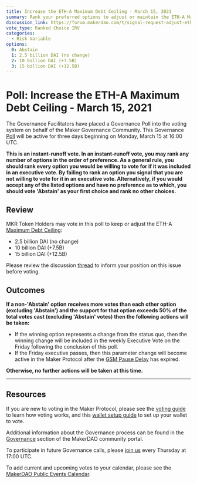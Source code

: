 ```yaml
---
title: Increase the ETH-A Maximum Debt Ceiling - March 15, 2021
summary: Rank your preferred options to adjust or maintain the ETH-A Maximum Debt Ceiling.
discussion_link: https://forum.makerdao.com/t/signal-request-adjust-eth-a-dc-iam-line-2021-05/6688/
vote_type: Ranked Choice IRV
categories:
  - Risk Variable
options:
  0: Abstain
  1: 2.5 billion DAI (no change)
  2: 10 billion DAI (+7.5B)
  3: 15 billion DAI (+12.5B)
---
```


# Poll: Increase the ETH-A Maximum Debt Ceiling - March 15, 2021

The Governance Facilitators have placed a Governance Poll into the voting system on behalf of the Maker Governance Community. This Governance [Poll](https://community-development.makerdao.com/en/learn/governance/on-chain-gov) will be active for three days beginning on Monday, March 15 at 16:00 UTC.

**This is an instant-runoff vote. In an instant-runoff vote, you may rank any number of options in the order of preference. As a general rule, you should rank every option you would be willing to vote for if it was included in an executive vote. By failing to rank an option you signal that you are not willing to vote for it in an executive vote. Alternatively, if you would accept any of the listed options and have no preference as to which, you should vote 'Abstain' as your first choice and rank no other choices.**

## Review

MKR Token Holders may vote in this poll to keep or adjust the ETH-A [Maximum Debt Ceiling](https://community-development.makerdao.com/en/learn/governance/module-dciam/):

- 2.5 billion DAI (no change)
- 10 billion DAI (+7.5B)
- 15 billion DAI (+12.5B)

Please review the discussion [thread](https://forum.makerdao.com/t/signal-request-adjust-eth-a-dc-iam-line-2021-05/6688) to inform your position on this issue before voting.

## Outcomes

**If a non-'Abstain' option receives more votes than each other option (excluding 'Abstain') and the support for that option exceeds 50% of the total votes cast (excluding 'Abstain' votes) then the following actions will be taken:**

- If the winning option represents a change from the status quo, then the winning change will be included in the weekly Executive Vote on the Friday following the conclusion of this poll.
- If the Friday executive passes, then this parameter change will become active in the Maker Protocol after the [GSM Pause Delay](https://community-development.makerdao.com/en/learn/governance/param-gsm-pause-delay) has expired.

**Otherwise, no further actions will be taken at this time.**

---

## Resources

If you are new to voting in the Maker Protocol, please see the [voting guide](https://community-development.makerdao.com/en/learn/governance/how-voting-works/) to learn how voting works, and this [wallet setup guide](https://community-development.makerdao.com/en/learn/governance/voting-setup/) to set up your wallet to vote.

Additional information about the Governance process can be found in the [Governance](https://community-development.makerdao.com/en/learn/governance) section of the MakerDAO community portal.

To participate in future Governance calls, please [join us](https://github.com/makerdao/community/tree/master/governance/governance-and-risk-meetings) every Thursday at 17:00 UTC.

To add current and upcoming votes to your calendar, please see the [MakerDAO Public Events Calendar](https://calendar.google.com/calendar/embed?src=makerdao.com_3efhm2ghipksegl009ktniomdk%40group.calendar.google.com&ctz=UTC&mode=week&showCalendars=0&showPrint=0).
